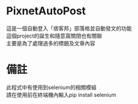 # PixnetAutoPost
這是一個自動登入「痞客邦」部落格並自動發文的功能  
這個project的誕生和隨意窩關閉也有關聯  
主要是為了處理過多的標題及文章內容  

# 備註
此程式中有使用到selenium的相關模組  
請在使用前在終端機內輸入pip install selenium  
